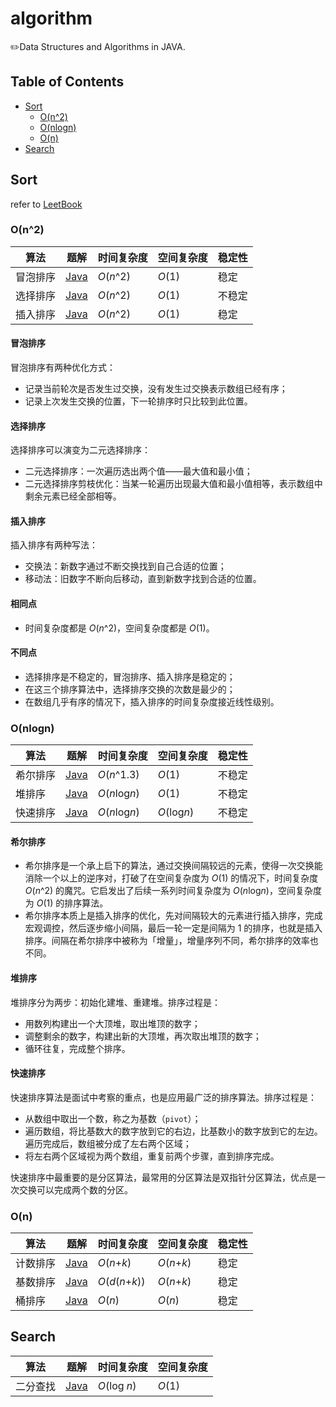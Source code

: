 # algorithm

✏️Data Structures and Algorithms in JAVA.

## Table of Contents

- [Sort](#Sort)
  * [O(n^2)](#on2)
  * [O(nlogn)](#onlogn)
  * [O(n)](#on)
- [Search](#Search)

## Sort

refer to [LeetBook](https://leetcode-cn.com/leetbook/detail/sort-algorithms/)

### O(n^2)

| 算法     | 题解                                                        | 时间复杂度 | 空间复杂度 | 稳定性 |
| -------- | ----------------------------------------------------------- | ---------- | ---------- | ------ |
| 冒泡排序 | [Java](./src/com/scuyjzh/sort/nonlinear/BubbleSort.java)    | *O*(*n*^2) | *O*(1)     | 稳定   |
| 选择排序 | [Java](./src/com/scuyjzh/sort/nonlinear/SelectionSort.java) | *O*(*n*^2) | *O*(1)     | 不稳定 |
| 插入排序 | [Java](./src/com/scuyjzh/sort/nonlinear/InsertionSort.java) | *O*(*n*^2) | *O*(1)     | 稳定   |

#### 冒泡排序

冒泡排序有两种优化方式：

- 记录当前轮次是否发生过交换，没有发生过交换表示数组已经有序；
- 记录上次发生交换的位置，下一轮排序时只比较到此位置。

#### 选择排序

选择排序可以演变为二元选择排序：

- 二元选择排序：一次遍历选出两个值——最大值和最小值；
- 二元选择排序剪枝优化：当某一轮遍历出现最大值和最小值相等，表示数组中剩余元素已经全部相等。

#### 插入排序

插入排序有两种写法：

- 交换法：新数字通过不断交换找到自己合适的位置；
- 移动法：旧数字不断向后移动，直到新数字找到合适的位置。

#### 相同点

- 时间复杂度都是 *O*(*n*^2)，空间复杂度都是 *O*(1)。


#### 不同点

- 选择排序是不稳定的，冒泡排序、插入排序是稳定的；
- 在这三个排序算法中，选择排序交换的次数是最少的；
- 在数组几乎有序的情况下，插入排序的时间复杂度接近线性级别。

### O(nlogn)

| 算法     | 题解                                                    | 时间复杂度     | 空间复杂度  | 稳定性 |
| -------- | ------------------------------------------------------- | -------------- | ----------- | ------ |
| 希尔排序 | [Java](./src/com/scuyjzh/sort/nonlinear/ShellSort.java) | *O*(*n*^1.3)   | *O*(1)      | 不稳定 |
| 堆排序   | [Java](./src/com/scuyjzh/sort/nonlinear/HeapSort.java)  | *O*(*n*log*n*) | *O*(1)      | 不稳定 |
| 快速排序 | [Java](./src/com/scuyjzh/sort/nonlinear/QuickSort.java) | *O*(*n*log*n*) | *O*(log*n*) | 不稳定 |

#### 希尔排序

- 希尔排序是一个承上启下的算法，通过交换间隔较远的元素，使得一次交换能消除一个以上的逆序对，打破了在空间复杂度为 *O*(1) 的情况下，时间复杂度 *O*(*n*^2) 的魔咒。它启发出了后续一系列时间复杂度为 *O*(*n*log*n*)，空间复杂度为 *O*(1) 的排序算法。
- 希尔排序本质上是插入排序的优化，先对间隔较大的元素进行插入排序，完成宏观调控，然后逐步缩小间隔，最后一轮一定是间隔为 1 的排序，也就是插入排序。间隔在希尔排序中被称为「增量」，增量序列不同，希尔排序的效率也不同。

#### 堆排序

堆排序分为两步：初始化建堆、重建堆。排序过程是：

- 用数列构建出一个大顶堆，取出堆顶的数字；
- 调整剩余的数字，构建出新的大顶堆，再次取出堆顶的数字；
- 循环往复，完成整个排序。

#### 快速排序

快速排序算法是面试中考察的重点，也是应用最广泛的排序算法。排序过程是：

- 从数组中取出一个数，称之为基数（`pivot`）；
- 遍历数组，将比基数大的数字放到它的右边，比基数小的数字放到它的左边。遍历完成后，数组被分成了左右两个区域；
- 将左右两个区域视为两个数组，重复前两个步骤，直到排序完成。

快速排序中最重要的是分区算法，最常用的分区算法是双指针分区算法，优点是一次交换可以完成两个数的分区。

### O(n)

| 算法     | 题解                                                    | 时间复杂度        | 空间复杂度   | 稳定性 |
| -------- | ------------------------------------------------------- | ----------------- | ------------ | ------ |
| 计数排序 | [Java](./src/com/scuyjzh/sort/linear/CountingSort.java) | *O*(*n*+*k*)      | *O*(*n*+*k*) | 稳定   |
| 基数排序 | [Java](./src/com/scuyjzh/sort/linear/RadixSort.java)    | *O*(*d*(*n*+*k*)) | *O*(*n*+*k*) | 稳定   |
| 桶排序   | [Java](./src/com/scuyjzh/sort/linear/BucketSort.java)   | *O*(*n*)          | *O*(*n*)     | 稳定   |

## Search

| 算法     | 题解                                                | 时间复杂度   | 空间复杂度 |
| -------- | --------------------------------------------------- | ------------ | ---------- |
| 二分查找 | [Java](./src/com/scuyjzh/search/BinarySearch.java) | *O*(log *n*) | *O*(1)     |
